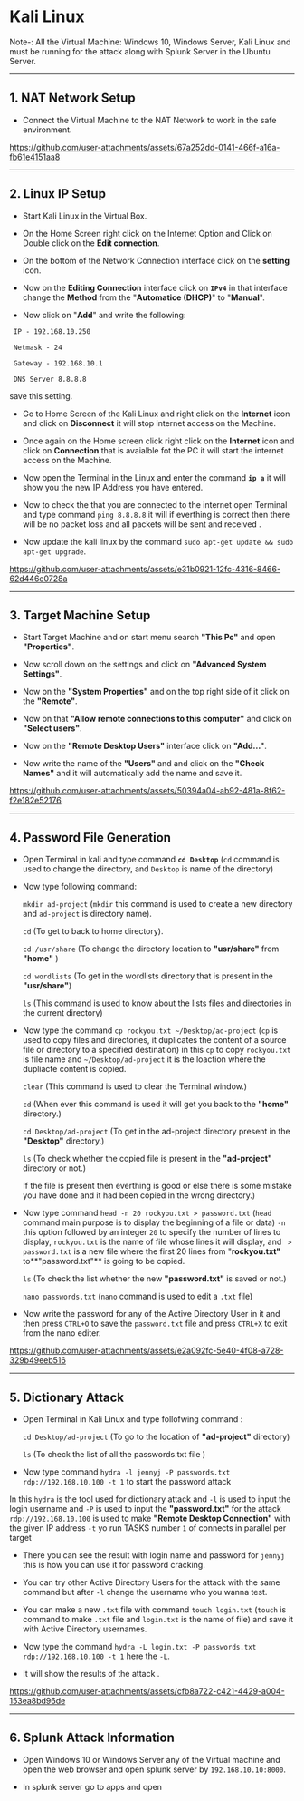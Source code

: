 # Kali Linux


Note-: All the Virtual Machine: Windows 10, Windows Server, Kali Linux and must be running for the attack along with Splunk Server in the Ubuntu Server. 


---


## 1. NAT Network Setup 

- Connect the Virtual Machine to the NAT Network to work in the safe environment.

https://github.com/user-attachments/assets/67a252dd-0141-466f-a16a-fb61e4151aa8


---


## 2. Linux IP Setup 

- Start Kali Linux in the Virtual Box.

- On the Home Screen right click on the Internet Option and Click on Double click on the **Edit connection**.

- On the bottom of the Network Connection interface click on the **setting** icon.

- Now on the **Editing Connection** interface click on **`IPv4`** in that interface change the **Method** from the "**Automatice (DHCP)**" to "**Manual**".

- Now click on "**Add**" and write the following:
 ```
  IP - 192.168.10.250 
```
```
 Netmask - 24
```
```
 Gateway - 192.168.10.1
```
```
 DNS Server 8.8.8.8 
```
 save this setting.

- Go to Home Screen of the Kali Linux and right click on the **Internet** icon and click on **Disconnect**
   it will stop internet access on the Machine.
  
- Once again on the Home screen click  right click on the **Internet** icon and click on **Connection**
  that is avaialble fot the PC it will start the internet access on the Machine.

- Now open the Terminal in the Linux and enter the command **`ip a`** it will show you the new IP Address you have entered.

- Now to check the that you are connected to the internet open Terminal and type command `ping 8.8.8.8` it will if everthing is correct      then there will be no packet loss and all packets will be sent and received .
   
- Now update the kali linux by the command `sudo apt-get update && sudo apt-get upgrade`.

https://github.com/user-attachments/assets/e31b0921-12fc-4316-8466-62d446e0728a


---


## 3. Target Machine Setup

- Start Target Machine and on start menu search **"This Pc"** and open **"Properties"**.

- Now scroll down on the settings and click on **"Advanced System Settings"**.

- Now on the **"System Properties"** and on the top right side of it click on the **"Remote"**.

- Now on that **"Allow remote connections to this computer"** and click on **"Select users"**.

- Now on the **"Remote Desktop Users"** interface click on **"Add..."**.

- Now write the name of the **"Users"** and and click on the **"Check Names"** and it will automatically add the name and save it.
  
https://github.com/user-attachments/assets/50394a04-ab92-481a-8f62-f2e182e52176


---


## 4. Password File Generation

- Open Terminal in kali and type command **`cd Desktop`** (`cd` command is used to change the directory,
   and `Desktop` is name of the directory)

- Now type following command:

   `mkdir ad-project` (`mkdir` this command is used to create a new directory and `ad-project` is directory name).
   
   `cd` (To get to back to home directory).
   
   `cd /usr/share` (To change the directory location to **"usr/share"** from **"home"** )
   
   `cd wordlists` (To get in the wordlists directory that is present in the **"usr/share"**)
   
   `ls` (This command is used to know about the lists files and directories in the current directory)
   
- Now type the command `cp rockyou.txt ~/Desktop/ad-project` (`cp` is used to copy files and directories,
  it duplicates the content of a source file or directory to a specified destination) in this `cp` to copy `rockyou.txt` is file name and `~/Desktop/ad-project` it is the loaction where the dupliacte content is copied.
   
   `clear` (This command is used to clear the Terminal window.)
   
   `cd` (When ever this command is used it will get you back to the **"home"** directory.)
   
   `cd Desktop/ad-project` (To get in the ad-project directory present in the **"Desktop"** directory.)
   
   `ls` (To check whether the copied file is present in the **"ad-project"** directory or not.)
   
   If the file is present then everthing is good or else there is some mistake you have done and it had
   been copied in the wrong directory.)
   
- Now type command `head -n 20 rockyou.txt > password.txt` (`head` command main purpose is to display the beginning of a file or data)
`-n` this option followed by an integer `20` to specify the number of lines to display, `rockyou.txt` is the name of file whose lines it will display, and  ` > password.txt` is a new file where the first 20 lines from "**rockyou.txt"** to**"password.txt"** is going to be copied.
  
  `ls` (To check the list whether the new **"password.txt"** is saved or not.)
  
  `nano passwords.txt` (`nano` command is used to edit a `.txt` file)
  
- Now write the password for any of the Active Directory User in it and then press `CTRL+O` to save the `password.txt` file and
  press `CTRL+X` to exit from the nano editer.

https://github.com/user-attachments/assets/e2a092fc-5e40-4f08-a728-329b49eeb516


---


## 5. Dictionary Attack

- Open Terminal in Kali Linux and type follofwing command :

  `cd Desktop/ad-project` (To go to the location of **"ad-project"** directory)

  `ls` (To check the list of all the passwords.txt file )

-  Now type command `hydra -l jennyj -P passwords.txt rdp://192.168.10.100 -t 1` to start the password attack

  In this `hydra` is the tool used for dictionary attack and `-l` is used to input the login username and `-P` is used to input the  **"password.txt"** for the attack `rdp://192.168.10.100` is used to make **"Remote Desktop Connection"** with the given IP address 
 `-t` yo run TASKS number `1` of connects in parallel per target

- There you can see the result with login name and password for `jennyj` this is how you can use it for password cracking.

- You can try other Active Directory Users for the attack with the same command but after `-l` change the username who you wanna test.

- You can make a new `.txt` file with command `touch login.txt`  (`touch` is command to make `.txt` file and `login.txt` is the name of file) and save it with Active Directory usernames. 

- Now type the command `hydra -L login.txt -P passwords.txt rdp://192.168.10.100 -t 1` here the `-L`.

- It will show the results of the attack .


https://github.com/user-attachments/assets/cfb8a722-c421-4429-a004-153ea8bd96de


---

## 6. Splunk Attack Information

- Open Windows 10 or Windows Server any of the Virtual machine and open the web browser and open splunk server by `192.168.10.10:8000`.

- In splunk server go to apps and open 
